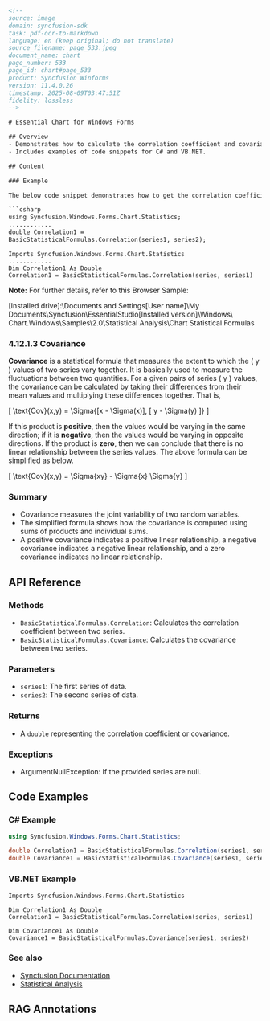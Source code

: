 ```html
<!--
source: image
domain: syncfusion-sdk
task: pdf-ocr-to-markdown
language: en (keep original; do not translate)
source_filename: page_533.jpeg
document_name: chart
page_number: 533
page_id: chart#page_533
product: Syncfusion Winforms
version: 11.4.0.26
timestamp: 2025-08-09T03:47:51Z
fidelity: lossless
-->

# Essential Chart for Windows Forms

## Overview
- Demonstrates how to calculate the correlation coefficient and covariance between two groups of data using built-in formulas in `Syncfusion.Windows.Forms.Chart`.
- Includes examples of code snippets for C# and VB.NET.

## Content

### Example

The below code snippet demonstrates how to get the correlation coefficient between two groups of data (Series1 and Series2) using the in-built formula.

```csharp
using Syncfusion.Windows.Forms.Chart.Statistics;
............
double Correlation1 =
BasicStatisticalFormulas.Correlation(series1, series2);
```

```vbnet
Imports Syncfusion.Windows.Forms.Chart.Statistics
............
Dim Correlation1 As Double
Correlation1 = BasicStatisticalFormulas.Correlation(series, series1)
```

**Note:** For further details, refer to this Browser Sample:

\[Installed drive]:\Documents and Settings\[User name]\My Documents\Syncfusion\EssentialStudio\[Installed version]\Windows\ Chart.Windows\Samples\2.0\Statistical Analysis\Chart Statistical Formulas

### 4.12.1.3 Covariance

**Covariance** is a statistical formula that measures the extent to which the \( y \) values of two series vary together. It is basically used to measure the fluctuations between two quantities. For a given pairs of series \( y \) values, the covariance can be calculated by taking their differences from their mean values and multiplying these differences together. That is,

\[
\text{Cov}(x,y) = \Sigma\{[x - \Sigma(x)]\, [ y - \Sigma(y) ]\}
\]

If this product is **positive**, then the values would be varying in the same direction; if it is **negative**, then the values would be varying in opposite directions. If the product is **zero**, then we can conclude that there is no linear relationship between the series values. The above formula can be simplified as below.

\[
\text{Cov}(x,y) = \Sigma\{xy\} - \Sigma\{x\} \Sigma\{y\}
\]

### Summary
- Covariance measures the joint variability of two random variables.
- The simplified formula shows how the covariance is computed using sums of products and individual sums.
- A positive covariance indicates a positive linear relationship, a negative covariance indicates a negative linear relationship, and a zero covariance indicates no linear relationship.

## API Reference

### Methods
- `BasicStatisticalFormulas.Correlation`: Calculates the correlation coefficient between two series.
- `BasicStatisticalFormulas.Covariance`: Calculates the covariance between two series.

### Parameters
- `series1`: The first series of data.
- `series2`: The second series of data.

### Returns
- A `double` representing the correlation coefficient or covariance.

### Exceptions
- ArgumentNullException: If the provided series are null.

## Code Examples

### C# Example

```csharp
using Syncfusion.Windows.Forms.Chart.Statistics;

double Correlation1 = BasicStatisticalFormulas.Correlation(series1, series2);
double Covariance1 = BasicStatisticalFormulas.Covariance(series1, series2);
```

### VB.NET Example

```vbnet
Imports Syncfusion.Windows.Forms.Chart.Statistics

Dim Correlation1 As Double
Correlation1 = BasicStatisticalFormulas.Correlation(series, series1)

Dim Covariance1 As Double
Covariance1 = BasicStatisticalFormulas.Covariance(series1, series2)
```

### See also
- [Syncfusion Documentation](https://www.syncfusion.com/documentation)
- [Statistical Analysis](https://www.syncfusion.com/products/windowsforms/chart/statistics)

## RAG Annotations
<!-- tags: [chart, covariance, correlation, essential studio, windows forms] keywords: [covariance formula, correlation coefficient, statistical formulas, Syncfusion.Windows.Forms.Chart, statistical analysis, built-in formulas] -->
```